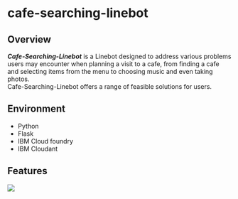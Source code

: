 # cafe-searching-linebot

## Overview
***Cafe-Searching-Linebot*** is a Linebot designed to address various problems users may encounter when planning a visit to a cafe, from finding a cafe and selecting items from the menu to choosing music and even taking photos.<br> Cafe-Searching-Linebot offers a range of feasible solutions for users.

## Environment
- Python
- Flask
- IBM Cloud foundry
- IBM Cloudant

## Features
<img src="demo.png">